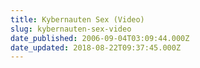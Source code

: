 ```yaml
---
title: Kybernauten Sex (Video)
slug: kybernauten-sex-video
date_published: 2006-09-04T03:09:44.000Z
date_updated: 2018-08-22T09:37:45.000Z
---
```




